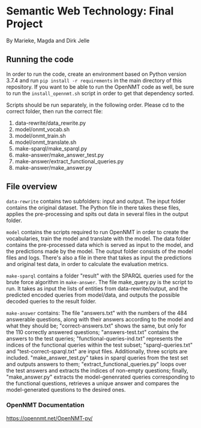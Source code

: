 # Semantic Web Technology: Final Project
By Marieke, Magda and Dirk Jelle

## Running the code
In order to run the code, create an environment based on Python version 3.7.4 and run `pip install -r requirements` in the main directory of this repository. If you want to be able to run the OpenNMT code as well, be sure to run the `install_opennmt.sh` script in order to get that dependency sorted.

Scripts should be run separately, in the following order. Please cd to the correct folder, then run the correct file:

1. data-rewrite/data_rewrite.py
2. model/onmt_vocab.sh
3. model/onmt_train.sh
4. model/onmt_translate.sh
5. make-sparql/make_sparql.py
6. make-answer/make_answer_test.py
7. make-answer/extract_functional_queries.py
8. make-answer/make_answer.py

## File overview
`data-rewrite` contains two subfolders: input and output. The input folder contains the original dataset. The Python file in there takes these files, applies the pre-processing and spits out data in several files in the output folder.

`model` contains the scripts required to run OpenNMT in order to create the vocabularies, train the model and translate with the model. The data folder contains the pre-processed data which is served as input to the model, and the predictions made by the model. The output folder consists of the model files and logs. There's also a file in there that takes as input the predictions and original test data, in order to calculate the evaluation metrics.

`make-sparql` contains a folder "result" with the SPARQL queries used for the brute force algorithm in `make-answer`. The file make_query.py is the script to run. It takes as input the lists of entities from data-rewrite/output, and the predicted encoded queries from model/data, and outputs the possible decoded queries to the result folder.

`make-answer` contains: The file "answers.txt" with the numbers of the 484 answerable questions, along with their answers according to the model and what they should be; "correct-answers.txt" shows the same, but only for the 110 correctly answered questions; "answers-test.txt" contains the answers to the test queries; "functional-queries-ind.txt" represents the indices of the functional queries within the test subset; "sparql-queries.txt" and "test-correct-sparql.txt" are input files. Additionally, three scripts are included. "make_answer_test.py" takes in sparql queries from the test set and outputs answers to them; "extract_functional_queries.py" loops over the test answers and extracts the indices of non-empty questions; finally, "make_answer.py" extracts the model-genenrated queries corresponding to the functional questions, retrieves a unique answer and compares the model-generated questions to the desired ones. 

### OpenNMT Documentation
https://opennmt.net/OpenNMT-py/
